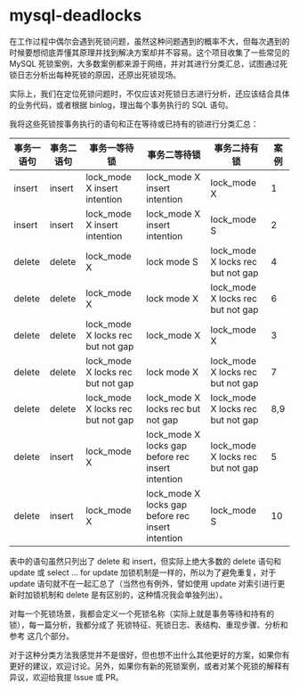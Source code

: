 # mysql-deadlocks

在工作过程中偶尔会遇到死锁问题，虽然这种问题遇到的概率不大，但每次遇到的时候要想彻底弄懂其原理并找到解决方案却并不容易。这个项目收集了一些常见的 MySQL 死锁案例，大多数案例都来源于网络，并对其进行分类汇总，试图通过死锁日志分析出每种死锁的原因，还原出死锁现场。

实际上，我们在定位死锁问题时，不仅应该对死锁日志进行分析，还应该结合具体的业务代码，或者根据 binlog，理出每个事务执行的 SQL 语句。

我将这些死锁按事务执行的语句和正在等待或已持有的锁进行分类汇总：

|事务一语句|事务二语句|事务一等待锁|事务二等待锁|事务二持有锁|案例|
|---------|-----------|---------|-----------|-----------|---|
|insert|insert|lock_mode X insert intention|lock_mode X insert intention|lock_mode X|1|
|insert|insert|lock_mode X insert intention|lock_mode X insert intention|lock_mode S|2|
|delete|delete|lock_mode X|lock mode S|lock_mode X locks rec but not gap|4|
|delete|delete|lock_mode X|lock mode X|lock_mode X locks rec but not gap|6|
|delete|delete|lock_mode X locks rec but not gap|lock_mode X|lock_mode X|3|
|delete|delete|lock_mode X locks rec but not gap|lock mode X|lock_mode X locks rec but not gap|7|
|delete|delete|lock_mode X locks rec but not gap|lock_mode X locks rec but not gap|lock_mode X locks rec but not gap|8,9|
|delete|insert|lock_mode X|lock_mode X locks gap before rec insert intention|lock_mode X locks rec but not gap|5|
|delete|insert|lock_mode X|lock_mode X locks gap before rec insert intention|lock_mode S|10|

表中的语句虽然只列出了 delete 和 insert，但实际上绝大多数的 delete 语句和 update 或 select ... for update 加锁机制是一样的，所以为了避免重复，对于 update 语句就不在一起汇总了（当然也有例外，譬如使用 update 对索引进行更新时加锁机制和 delete 是有区别的，这种情况我会单独列出）。

对每一个死锁场景，我都会定义一个死锁名称（实际上就是事务等待和持有的锁），每一篇分析，我都分成了 死锁特征、死锁日志、表结构、重现步骤、分析和参考 这几个部分。

对于这种分类方法我感觉并不是很好，但也想不出什么其他更好的方案，如果你有更好的建议，欢迎讨论。另外，如果你有新的死锁案例，或者对某个死锁的解释有异议，欢迎给我提 Issue 或 PR。
